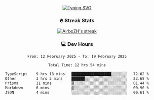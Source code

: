 
<div align="center">
  <a href="https://git.io/typing-svg"><img src="https://readme-typing-svg.demolab.com?font=Fira+Code&size=30&pause=1000&color=33F7F5&center=true&vCenter=true&width=435&lines=Hi+there+%F0%9F%91%8B+I+am+AirboZH+;Welcome+to+my+Github" alt="Typing SVG" /></a>

<h3>🔥 Streak Stats</h3>

<!-- GitHub Readme Streak Stats - https://github.com/DenverCoder1/github-readme-streak-stats -->
<p>
  <a href="https://github.com/DenverCoder1/github-readme-streak-stats">
    <img title="🔥 Get streak stats for your profile at git.io/streak-stats" alt="AirboZH's streak" src="https://streak-stats.demolab.com/?user=AirboZH&theme=monokai-metallian&hide_border=true"/>
  </a>
</p>

<h3>💻 Dev Hours</h3>
<!--START_SECTION:waka-->

```txt
From: 12 February 2025 - To: 19 February 2025

Total Time: 12 hrs 54 mins

TypeScript    9 hrs 18 mins   ██████████████████░░░░░░░   72.02 %
Other         3 hrs 3 mins    ██████░░░░░░░░░░░░░░░░░░░   23.68 %
Prisma        11 mins         ▒░░░░░░░░░░░░░░░░░░░░░░░░   01.44 %
Markdown      6 mins          ▒░░░░░░░░░░░░░░░░░░░░░░░░   00.90 %
JSON          4 mins          ░░░░░░░░░░░░░░░░░░░░░░░░░   00.61 %
```

<!--END_SECTION:waka-->
</div>  
